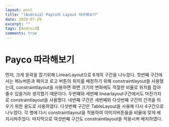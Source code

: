 ```yaml
---
layout: post
title: "(Android) Payco의 Layout 따라해보기"
date: 2020-07-29
excerpt: ""
tags: [Android]
comments: true
---
```


# Payco 따라해보기

먼저, 크게 윤곽을 잡기위해 LinearLayout으로 6개의 구간을 나누었다. 첫번째 구간에서는
메뉴버튼과 페이코 로고 버튼의 위치를 배정하기 위해 constraintlayout을 사용했는데,
constraintlayout을 사용하면 화면 크기의 변화에도 적절한 비율로 위치를 잡아줄수 있을거라
생각했기 때문이다. 두번째와 세번째 linearlayout구간에서도 마찬가지로
constraintlayout을 사용했다. 네번째 구간은 세번째와 다섯번째 구간의 간격을 띄우기 위한
용도로 사용하였다. 다섯번째 구간은 TableLayout을 사용해 다시 4구간으로 나누었다.
각 행에 다시 constraintlayout을 적용하여 이미지버튼들을 비율에 맞게 배치시켜주었다.
마지막으로 여섯번째 구간도 constraintlayout을 적용시켜 배치하였다.
